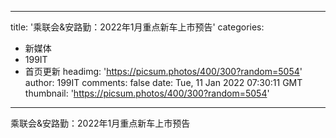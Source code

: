 
---
title: '乘联会&安路勤：2022年1月重点新车上市预告'
categories: 
 - 新媒体
 - 199IT
 - 首页更新
headimg: 'https://picsum.photos/400/300?random=5054'
author: 199IT
comments: false
date: Tue, 11 Jan 2022 07:30:11 GMT
thumbnail: 'https://picsum.photos/400/300?random=5054'
---

<div>   
乘联会&安路勤：2022年1月重点新车上市预告  
</div>
            
